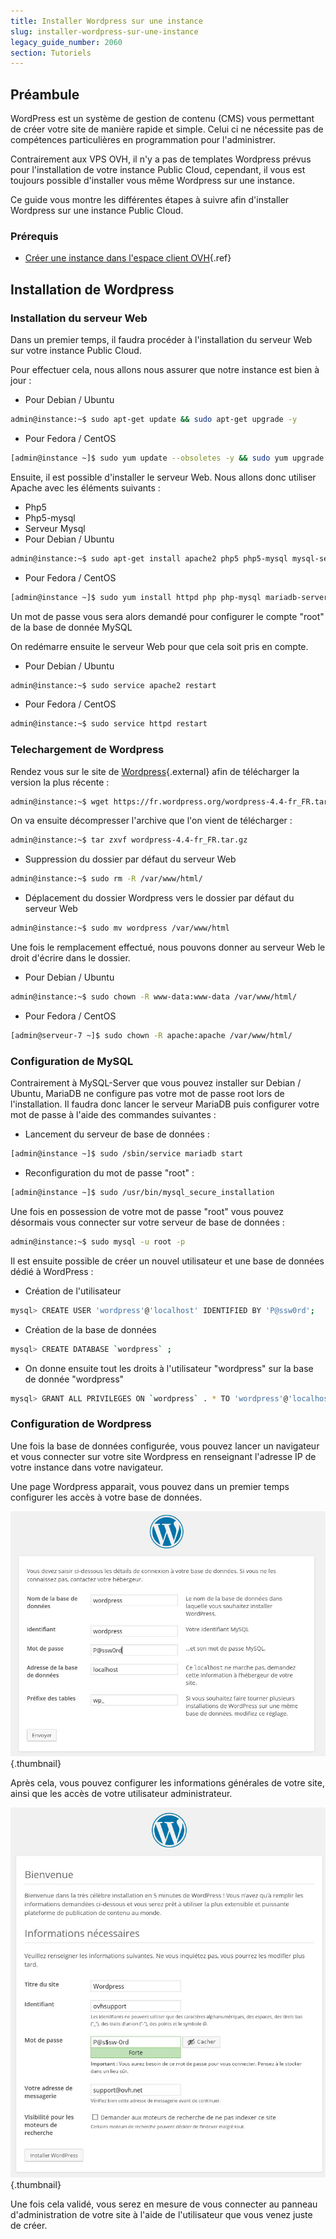 ```yaml
---
title: Installer Wordpress sur une instance
slug: installer-wordpress-sur-une-instance
legacy_guide_number: 2060
section: Tutoriels
---
```



## Préambule
WordPress est un système de gestion de contenu (CMS) vous permettant de créer votre site de manière rapide et simple. Celui ci ne nécessite pas de compétences particulières en programmation pour l'administrer.

Contrairement aux VPS OVH, il n'y a pas de templates Wordpress prévus pour l'installation de votre instance Public Cloud, cependant, il vous est toujours possible d'installer vous même Wordpress sur une instance.

Ce guide vous montre les différentes étapes à suivre afin d'installer Wordpress sur une instance Public Cloud.


### Prérequis
- [Créer une instance dans l'espace client OVH](../guide.fr-fr.md){.ref}


## Installation de Wordpress

### Installation du serveur Web
Dans un premier temps, il faudra procéder à l'installation du serveur Web sur votre instance Public Cloud.

Pour effectuer cela, nous allons nous assurer que notre instance est bien à jour :

- Pour Debian / Ubuntu

```bash
admin@instance:~$ sudo apt-get update && sudo apt-get upgrade -y
```

- Pour Fedora / CentOS

```bash
[admin@instance ~]$ sudo yum update --obsoletes -y && sudo yum upgrade
```


Ensuite, il est possible d'installer le serveur Web. Nous allons donc utiliser Apache avec les éléments suivants :

- Php5
- Php5-mysql
- Serveur Mysql
- Pour Debian / Ubuntu

```bash
admin@instance:~$ sudo apt-get install apache2 php5 php5-mysql mysql-server -y
```

- Pour Fedora / CentOS

```bash
[admin@instance ~]$ sudo yum install httpd php php-mysql mariadb-server -y
```


Un mot de passe vous sera alors demandé pour configurer le compte "root" de la base de donnée MySQL

On redémarre ensuite le serveur Web pour que cela soit pris en compte.

- Pour Debian / Ubuntu

```bash
admin@instance:~$ sudo service apache2 restart
```

- Pour Fedora / CentOS

```bash
admin@instance:~$ sudo service httpd restart
```



### Telechargement de Wordpress
Rendez vous sur le site de [Wordpress](https://fr.wordpress.org/txt-download/){.external} afin de télécharger la version la plus récente :


```bash
admin@instance:~$ wget https://fr.wordpress.org/wordpress-4.4-fr_FR.tar.gz
```

On va ensuite décompresser l'archive que l'on vient de télécharger :


```bash
admin@instance:~$ tar zxvf wordpress-4.4-fr_FR.tar.gz
```

- Suppression du dossier par défaut du serveur Web

```bash
admin@instance:~$ sudo rm -R /var/www/html/
```

- Déplacement du dossier Wordpress vers le dossier par défaut du serveur Web

```bash
admin@instance:~$ sudo mv wordpress /var/www/html
```


Une fois le remplacement effectué, nous pouvons donner au serveur Web le droit d'écrire dans le dossier.

- Pour Debian / Ubuntu


```bash
admin@instance:~$ sudo chown -R www-data:www-data /var/www/html/
```

- Pour Fedora / CentOS

```bash
[admin@serveur-7 ~]$ sudo chown -R apache:apache /var/www/html/
```



### Configuration de MySQL
Contrairement à MySQL-Server que vous pouvez installer sur Debian / Ubuntu, MariaDB ne configure pas votre mot de passe root lors de l'installation. Il faudra donc lancer le serveur MariaDB puis configurer votre mot de passe à l'aide des commandes suivantes :

- Lancement du serveur de base de données :

```bash
[admin@instance ~]$ sudo /sbin/service mariadb start
```

- Reconfiguration du mot de passe "root" :

```bash
[admin@instance ~]$ sudo /usr/bin/mysql_secure_installation
```


Une fois en possession de votre mot de passe "root" vous pouvez désormais vous connecter sur votre serveur de base de données :


```bash
admin@instance:~$ sudo mysql -u root -p
```

Il est ensuite possible de créer un nouvel utilisateur et une base de données dédié à WordPress :

- Création de l'utilisateur

```bash
mysql> CREATE USER 'wordpress'@'localhost' IDENTIFIED BY 'P@ssw0rd';
```

- Création de la base de données

```bash
mysql> CREATE DATABASE `wordpress` ;
```

- On donne ensuite tout les droits à l'utilisateur "wordpress" sur la base de donnée "wordpress"

```bash
mysql> GRANT ALL PRIVILEGES ON `wordpress` . * TO 'wordpress'@'localhost';
```



### Configuration de Wordpress
Une fois la base de données configurée, vous pouvez lancer un navigateur et vous connecter sur votre site Wordpress en renseignant l'adresse IP de votre instance dans votre navigateur.

Une page Wordpress apparait, vous pouvez dans un premier temps configurer les accès à votre base de données.


![public-cloud](images/3674.png){.thumbnail}

Après cela, vous pouvez configurer les informations générales de votre site, ainsi que les accès de votre utilisateur administrateur.


![public-cloud](images/3675.png){.thumbnail}

Une fois cela validé, vous serez en mesure de vous connecter au panneau d'administration de votre site à l'aide de l'utilisateur que vous venez juste de créer.